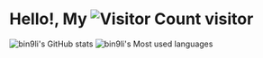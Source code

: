 # Hello!, My ![Visitor Count](https://profile-counter.glitch.me/bin9li/count.svg) visitor

![bin9li's GitHub stats](https://github-readme-stats.vercel.app/api?username=bin9li&show_icons=true)
![bin9li's Most used languages](https://github-readme-stats-git-masterrstaa-rickstaa.vercel.app/api/top-langs/?username=bin9li&layout=compact&langs_count=6)

<!-- <div align="center" >
<img height="137px" src="https://github-readme-stats-git-masterrstaa-rickstaa.vercel.app/api?username=bin9li&hide_title=true&hide_border=true&show_icons=true&line_height=21" />
<img height="137px" src=" /><br><br>
</div> -->
